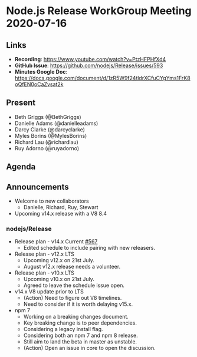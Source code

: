 # Node.js Release WorkGroup Meeting 2020-07-16

## Links

* **Recording**:  https://www.youtube.com/watch?v=PtzHFPHfXd4
* **GitHub Issue**: https://github.com/nodejs/Release/issues/593
* **Minutes Google Doc**: https://docs.google.com/document/d/1zR5W9f24tldrXCfuCYgYms1FrK8oQfEN0oCaZvsat2k

## Present

* Beth Griggs (@BethGriggs)
* Danielle Adams (@danielleadams)
* Darcy Clarke (@darcyclarke)
* Myles Borins (@MylesBorins)
* Richard Lau (@richardlau)
* Ruy Adorno (@ruyadorno)

## Agenda

## Announcements

* Welcome to new collaborators
  * Danielle, Richard, Ruy, Stewart
* Upcoming v14.x release with a V8 8.4

### nodejs/Release

* Release plan - v14.x Current [#567](https://github.com/nodejs/Release/issues/567)
  * Edited schedule to include pairing with new releasers.
* Release plan - v12.x LTS
  * Upcoming v12.x on 21st July.
  * August v12.x release needs a volunteer.
* Release plan - v10.x LTS
  * Upcoming v10.x on 21st July.
  * Agreed to leave the schedule issue open.
* v14.x V8 update prior to LTS
  * (Action) Need to figure out V8 timelines.
  * Need to consider if it is worth delaying v15.x.
* npm 7
  * Working on a breaking changes document.
  * Key breaking change is to peer dependencies.
  * Considering a legacy install flag.
  * Considering both an npm 7 and npm 8 release.
  * Still aim to land the beta in master as unstable.
  * (Action) Open an issue in core to open the discussion.

